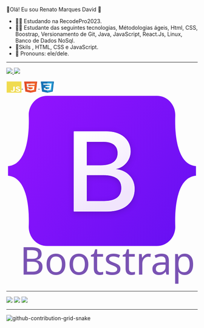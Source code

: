 🤖Olá! Eu sou Renato Marques David 🤖



- 👨‍🎓 Estudando na RecodePro2023.
- 👨‍🎓 Estudante das seguintes tecnologias, Métodologias ágeis, Html, CSS, Boostrap, Versionamento de Git, Java, JavaScript, React.Js, Linux, Banco de Dados NoSql.
- 🌱Skils , HTML, CSS e JavaScript.
- 🤖 Pronouns: ele/dele.
<hr>
<div>
  <a href="https://github.com/renatodavid">
  <img height="180em" src="https://github-readme-stats.vercel.app/api?username=renatodavid&show_icons=true&theme=dracula&include_all_commits=true&count_private=true"/>
  <img height="180em" src="https://github-readme-stats.vercel.app/api/top-langs/?username=renatodavid&layout=compact&langs_count=16&theme=dracula"/>
</div>
    
<div style="display: inline_block"><br>
  <img align="center" alt="Rafa-Js" height="30" width="40" src="https://raw.githubusercontent.com/devicons/devicon/master/icons/javascript/javascript-plain.svg">
  <img align="center" alt="Rafa-HTML" height="30" width="40" src="https://raw.githubusercontent.com/devicons/devicon/master/icons/html5/html5-original.svg">
  <img align="center" alt="Rafa-CSS" height="30" width="40" src="https://raw.githubusercontent.com/devicons/devicon/master/icons/css3/css3-original.svg">
  <svg viewBox="0 0 128 128" xmlns="http://www.w3.org/2000/svg"><defs><linearGradient id="bootstrap-original-wordmark-a" x1="76.079" x2="523.48" y1="10.798" y2="365.95" gradientTransform="translate(1.11 2.051) scale(.24566)" gradientUnits="userSpaceOnUse"><stop stop-color="#9013fe" offset="0"/><stop stop-color="#6610f2" offset="1"/></linearGradient><linearGradient id="bootstrap-original-wordmark-b" x1="193.51" x2="293.51" y1="109.74" y2="278.87" gradientTransform="translate(0 52)" gradientUnits="userSpaceOnUse"><stop stop-color="#fff" offset="0"/><stop stop-color="#f1e5fc" offset="1"/></linearGradient><filter id="bootstrap-original-wordmark-c" x="161.9" y="135.46" width="197" height="249" color-interpolation-filters="sRGB" filterUnits="userSpaceOnUse"><feFlood flood-opacity="0" result="BackgroundImageFix"/><feColorMatrix in="SourceAlpha" values="0 0 0 0 0 0 0 0 0 0 0 0 0 0 0 0 0 0 127 0"/><feOffset dy="4"/><feGaussianBlur stdDeviation="8"/><feColorMatrix values="0 0 0 0 0 0 0 0 0 0 0 0 0 0 0 0 0 0 0.15 0"/><feBlend in2="BackgroundImageFix" result="effect1_dropShadow"/><feBlend in="SourceGraphic" in2="effect1_dropShadow" result="shape"/></filter></defs><path d="M14.985 15.15c-.237-6.815 5.072-13.099 12.249-13.099h73.54c7.177 0 12.486 6.284 12.249 13.099-.228 6.546.068 15.026 2.202 21.94 2.141 6.936 5.751 11.319 11.664 11.883v6.387c-5.913.563-9.523 4.947-11.664 11.883-2.134 6.914-2.43 15.394-2.202 21.94.237 6.815-5.072 13.098-12.249 13.098h-73.54c-7.177 0-12.486-6.284-12.249-13.098.228-6.546-.068-15.026-2.203-21.94-2.14-6.935-5.76-11.319-11.673-11.883v-6.387c5.913-.563 9.533-4.947 11.673-11.883 2.135-6.914 2.43-15.394 2.203-21.94z" fill="url(#bootstrap-original-wordmark-a)"/><path transform="translate(1.494 -10.359) scale(.24566)" d="M267.1 364.46c47.297 0 75.798-23.158 75.798-61.355 0-28.873-20.336-49.776-50.532-53.085v-1.203c22.185-3.609 39.594-24.211 39.594-47.219 0-32.783-25.882-54.138-65.322-54.138h-88.74v217zm-54.692-189.48h45.911c24.958 0 39.131 11.128 39.131 31.279 0 21.505-16.484 33.535-46.372 33.535h-38.67zm0 161.96v-71.431h45.602c32.661 0 49.608 12.03 49.608 35.49 0 23.459-16.484 35.941-47.605 35.941z" fill="url(#bootstrap-original-wordmark-b)" filter="url(#bootstrap-original-wordmark-c)" stroke="#fff"/><text x="9.073" y="121.431" fill="#7952b3" font-family="'Segoe UI'" font-size="25.333" style="font-variant-caps:normal;font-variant-east-asian:normal;font-variant-ligatures:normal;font-variant-numeric:normal;line-height:1.25"><tspan x="9.073" y="121.431" style="font-variant-caps:normal;font-variant-east-asian:normal;font-variant-ligatures:normal;font-variant-numeric:normal">Bootstrap</tspan></text></svg>
   
  

  
 
</div>
<hr>
<div> 
  
  <a href="https://instagram.com/eu.renatomarques" target="_blank"><img src="https://img.shields.io/badge/-Instagram-%23E4405F?style=for-the-badge&logo=instagram&logoColor=white" target="_blank"></a>
  <a href="https://www.linkedin.com/in/RenatoMarquesDavid" target="_blank"><img src="https://img.shields.io/badge/-LinkedIn-%230077B5?style=for-the-badge&logo=linkedin&logoColor=white" target="_blank"></a> 
  <a href="https://wa.me/5521987051725" target="_blank"><img src="https://img.shields.io/badge/WhatsApp-25D366?style=for-the-badge&logo=whatsapp&logoColor=white" target="_blank"></a>
  

 </div>
  
<hr>

 ![github-contribution-grid-snake](https://github.com/Renatodavid/renatodavid/assets/106851081/b965f679-191e-4970-af1b-7309a718231c)


